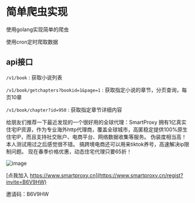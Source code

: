 # 简单爬虫实现

使用golang实现简单的爬虫

使用cron定时爬取数据

## api接口

`/v1/book` : 获取小说列表

`/v1/book/getchapters?bookid=1&page=1` : 获取指定小说的章节，分页查询，每页10章

`/v1/book/chapter?id=950` : 获取指定章节详细内容

给朋友们推荐一下最近发现的一个很好用的全球代理：SmartProxy
拥有1亿真实住宅IP资源，作为专业海外http代理商，覆盖全球城市，高匿稳定提供100%原生住宅IP，而且支持社交账户、电商平台、网络数据收集等服务。
伪装度相当高！本人测试用过之后感觉很不错。
搞跨境电商还可以用来tiktok养号，高速解决ip限制问题。
现在春季价格优惠，动态住宅代理只要65折！

![image](https://user-images.githubusercontent.com/14361273/230702685-fb43d8c3-f65f-42cb-b60a-c056bfce7664.png)

[点我加入 https://www.smartproxy.cn](https://www.smartproxy.cn/regist?invite=B6V9HW)

邀请码：B6V9HW
